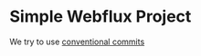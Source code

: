# Simple Webflux Project


We try to use [conventional commits](https://www.conventionalcommits.org/en/v1.0.0/)